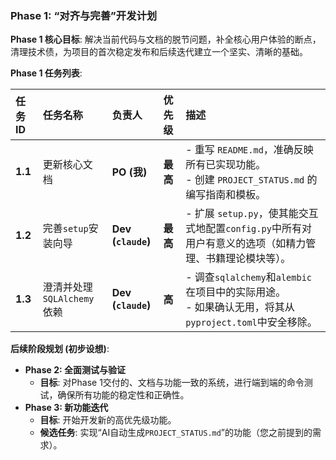 ### Phase 1: “对齐与完善”开发计划

**Phase 1 核心目标**: 解决当前代码与文档的脱节问题，补全核心用户体验的断点，清理技术债，为项目的首次稳定发布和后续迭代建立一个坚实、清晰的基础。

**Phase 1 任务列表**:

| 任务ID | 任务名称 | 负责人 | 优先级 | 描述 |
| :--- | :--- | :--- | :--- | :--- |
| **1.1** | 更新核心文档 | **PO (我)** | **最高** | - 重写 `README.md`，准确反映所有已实现功能。<br>- 创建 `PROJECT_STATUS.md` 的编写指南和模板。 |
| **1.2** | 完善`setup`安装向导 | **Dev (`claude`)** | **最高** | - 扩展 `setup.py`，使其能交互式地配置`config.py`中所有对用户有意义的选项（如精力管理、书籍理论模块等）。 |
| **1.3** | 澄清并处理`SQLAlchemy`依赖 | **Dev (`claude`)** | **高** | - 调查`sqlalchemy`和`alembic`在项目中的实际用途。<br>- 如果确认无用，将其从`pyproject.toml`中安全移除。 |

**后续阶段规划 (初步设想)**:

*   **Phase 2: 全面测试与验证**
    *   **目标**: 对Phase 1交付的、文档与功能一致的系统，进行端到端的命令测试，确保所有功能的稳定性和正确性。
*   **Phase 3: 新功能迭代**
    *   **目标**: 开始开发新的高优先级功能。
    *   **候选任务**: 实现“AI自动生成`PROJECT_STATUS.md`”的功能（您之前提到的需求）。
